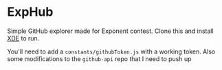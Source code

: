 # ExpHub
Simple GitHub explorer made for Exponent contest. Clone this and install [XDE](https://github.com/exponentjs/xde) to run.

You'll need to add a `constants/githubToken.js` with a working token. Also some modifications to the `github-api` repo that I need to push up
